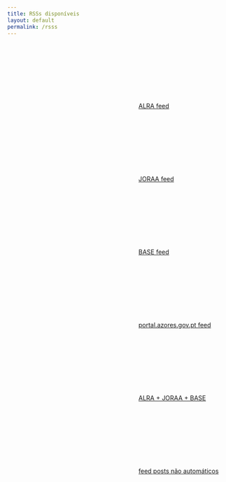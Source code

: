 ```yaml
---
title: RSSs disponíveis
layout: default
permalink: /rsss
---
```



<p class="feed-subscribe">
    <a href="rss/alra.xml">
    <svg class="svg-icon orange">
        <use xlink:href="{{ 'assets/minima-social-icons.svg#rss' | relative_url }}"></use>
    </svg><span>ALRA feed</span>
    </a>
</p>

<p class="feed-subscribe">
    <a href="rss/joraa.xml">
    <svg class="svg-icon orange">
        <use xlink:href="{{ 'assets/minima-social-icons.svg#rss' | relative_url }}"></use>
    </svg><span>JORAA feed</span>
    </a>
</p>

<p class="feed-subscribe">
    <a href="rss/base.xml">
    <svg class="svg-icon orange">
        <use xlink:href="{{ 'assets/minima-social-icons.svg#rss' | relative_url }}"></use>
    </svg><span>BASE feed</span>
    </a>
</p>

<p class="feed-subscribe">
    <a href="rss/portal.xml">
    <svg class="svg-icon orange">
        <use xlink:href="{{ 'assets/minima-social-icons.svg#rss' | relative_url }}"></use>
    </svg><span>portal.azores.gov.pt feed</span>
    </a>
</p>

<p class="feed-subscribe">
    <a href="rss/auto.xml">
    <svg class="svg-icon orange">
        <use xlink:href="{{ 'assets/minima-social-icons.svg#rss' | relative_url }}"></use>
    </svg><span>ALRA + JORAA + BASE</span>
    </a>
</p>

<p class="feed-subscribe">
    <a href="{{ site.feed.path | default: 'feed.xml' | absolute_url }}">
    <svg class="svg-icon orange">
        <use xlink:href="{{ 'assets/minima-social-icons.svg#rss' | relative_url }}"></use>
    </svg><span>feed posts não automáticos</span>
    </a>
</p>